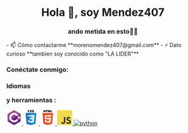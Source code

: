 <h1 align="center">Hola 👋, soy Mendez407</h1>
<h3 align="center">ando metida en esto👩‍💻</h3> - 📫 Cómo contactarme **morenomendez407@gmail.com** - ⚡ Dato curioso **tambien soy conocido como "LA LIDER"** <h3 align="left">Conéctate conmigo:</h3> <p align="left"> </p> <h3 align="left"

>

Idiomas

y
herramientas
:

</h3>
<p align="left"> <a href="https://www.w3schools.com/cs/" target="_blank" rel="noreferrer"> <img src="https://raw.githubusercontent.com/devicons/devicon/master/icons/csharp/csharp-original.svg" alt="csharp" width="40" height="40"/> </a> <a href="https://www.w 3schools.com/css/" target="_blank" rel="noreferrer"> <img src="https://raw.githubusercontent.com/devicons/devicon/master/icons/css3/css3-original-wordmark.svg" alt="css3" width="40" height="40"/> </a> <a href="https://www.w3.org/html/" target="_blank" rel="noreferrer"> <img src="https://raw.githubusercontent.com/devicons/devicon/master/icons/html5/html5-original-wordmark.svg" alt="html5" width="40" height="40"/> </a> <a href="https://developer.mozilla.org/en-US/docs/Web/JavaScript" target=" _blank" rel="noreferrer"> <img src="https://raw.githubusercontent.com/devicons/devicon/master/icons/javascript/javascript-original.svg" alt="javascript" width="40" height="40"/> </a> <a href="https://www.python.org" target="_blank" rel="noreferrer"> <img src="https://raw. githubusercontent.com/devicons/devicon/master/icons/python/python-original.svg" alt="python" ancho="40" altura="40"/> </a> </p>
